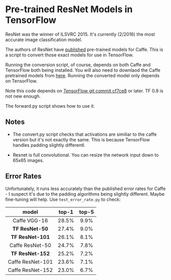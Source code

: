 # Pre-trained ResNet Models in TensorFlow

ResNet was the winner of ILSVRC 2015. It's currently (2/2016) the most accurate
image classification model.

The authors of ResNet have
[published](https://github.com/KaimingHe/deep-residual-networks) pre-trained
models for Caffe. This is a script to convert those exact models for use in
TensorFlow.

Running the conversion script, of course, depends on both Caffe and TensorFlow
both being installed.  You will also need to downlaod the Caffe pretrained
models from [here](https://github.com/KaimingHe/deep-residual-networks).
Running the converted model only depends on TensorFlow.

Note this code depends on [TensorFlow git commit
cf7ce8](https://github.com/tensorflow/tensorflow/commit/cf7ce8a7879b6a7ba90441724ea3f8353917a515)
or later. TF 0.8 is not new enough.

The forward.py script shows how to use it.

## Notes

* The convert.py script checks that activations are similiar to the caffe version
  but it's not exactly the same. This is because TensorFlow handles padding slightly
  differentl.

* Resnet is full convolutional. You can resize the network input down to 65x65 images.

## Error Rates

Unfortunately, it runs less accurately than the published error rates for
Caffe - I suspect it's due to the padding algorithms being slightly different.
Maybe fine-tuning will help. Use `test_error_rate.py` to check:

  model | top-1 | top-5
  :---: | :---: | :---:
  Caffe VGG-16 | 28.5% | 9.9%
  **TF ResNet-50** | 27.4% | 9.0%
  **TF ResNet-101** | 26.1% | 8.1%
  Caffe ResNet-50 | 24.7% | 7.8%
  **TF ResNet-152** | 25.2% | 7.2%
  Caffe ResNet-101 | 23.6% | 7.1%
  Caffe ResNet-152 | 23.0% | 6.7%


